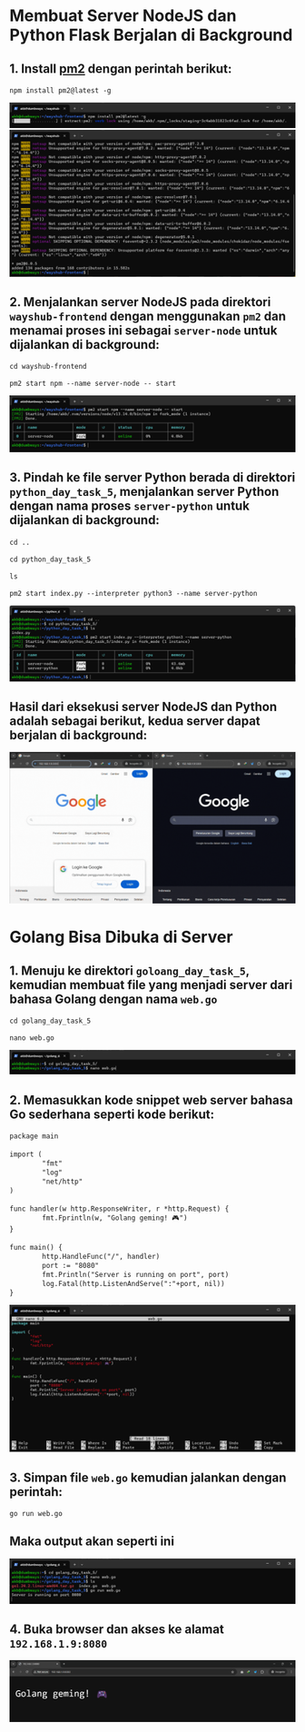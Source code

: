 # Membuat Server NodeJS dan Python Flask Berjalan di Background
## 1. Install [pm2](https://pm2.keymetrics.io/) dengan perintah berikut:
```
npm install pm2@latest -g
```
![image](img/1.png)
![image](img/2.png)

## 2. Menjalankan server NodeJS pada direktori `wayshub-frontend` dengan menggunakan `pm2` dan menamai proses ini sebagai `server-node` untuk dijalankan di background:
```
cd wayshub-frontend
```
```
pm2 start npm --name server-node -- start
```
![image](img/3.png)

## 3. Pindah ke file server Python berada di direktori `python_day_task_5`, menjalankan server Python dengan nama proses `server-python` untuk dijalankan di background:
```
cd ..
```
```
cd python_day_task_5
```
```
ls
```
```
pm2 start index.py --interpreter python3 --name server-python
```
![image](img/4.png)

## Hasil dari eksekusi server NodeJS dan Python adalah sebagai berikut, kedua server dapat berjalan di background:
![image](img/simulate.gif)


# Golang Bisa Dibuka di Server
## 1. Menuju ke direktori `goloang_day_task_5`, kemudian membuat file yang menjadi server dari bahasa Golang dengan nama `web.go`
```
cd golang_day_task_5
```
```
nano web.go
```
![image](img/5.png)

## 2. Memasukkan kode snippet web server bahasa Go sederhana seperti kode berikut:
```
package main

import (
        "fmt"
        "log"
        "net/http"
)

func handler(w http.ResponseWriter, r *http.Request) {
        fmt.Fprintln(w, "Golang geming! 🎮")
}

func main() {
        http.HandleFunc("/", handler)
        port := "8080"
        fmt.Println("Server is running on port", port)
        log.Fatal(http.ListenAndServe(":"+port, nil))
}
```
![image](img/6.png)

## 3. Simpan file `web.go` kemudian jalankan dengan perintah:
```
go run web.go
```
## Maka output akan  seperti ini 
                                            
![image](img/7.png)

## 4. Buka browser dan akses ke alamat `192.168.1.9:8080`

![image](img/8.png)

